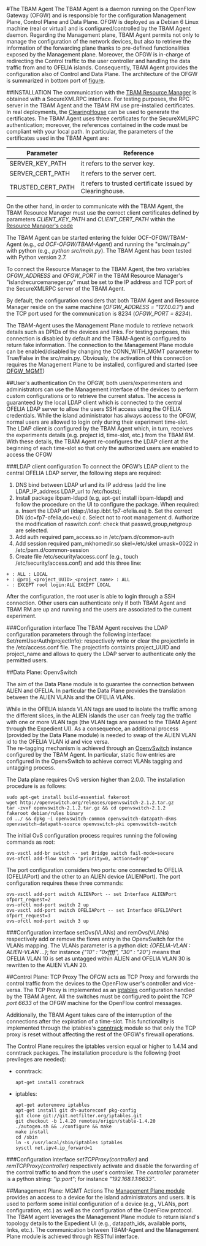 #The TBAM Agent
The TBAM Agent is a daemon running on the OpenFlow Gateway (OFGW) and is responsible for the configuration Management Plane, Control Plane and Data Plane. OFGW is deployed as a Debian 6 Linux machine (real or virtual) and is configured/controlled by the TBAM Agent daemon. Regarding the Management plane, TBAM Agent permits not only to manage the configuration of the network devices, but also to retrieve the information of the forwarding plane thanks to pre-defined functionalities exposed by the Management plane. Moreover, the OFGW is in-charge of redirecting the Control traffic to the user controller and handling the data traffic from and to OFELIA islands. Consequently, TBAM Agent provides the configuration also of Control and Data Plane. The architecture of the OFGW is summarized in bottom port of [figure](https://wiki.man.poznan.pl/alien/img_auth.php/a/a4/Work_distribution.png).

##INSTALLATION
The communication with the [TBAM Resource Manager](https://github.com/fp7-alien/OCF-TBAM/blob/master/TBAM-RM/README.md#tbam-resource-manager) is obtained with a SecureXMLRPC interface. 
For testing purposes, the RPC server in the TBAM Agent and the TBAM RM use pre-installed certificates. In real deployments, the [ClearingHouse](http://www.eict.de/c-bas) can be used to generate the certificates. The TBAM Agent uses three certificates for the SecureXMLRPC authentication; moreover, the references contained in the code must be compliant with your local path. In particular, the parameters of the certificates used in the TBAM Agent are:

Parameter | Reference
------------- | -------------
SERVER_KEY_PATH | it refers to the server key.
SERVER_CERT_PATH |  it refers to the server cert. 
TRUSTED_CERT_PATH | it refers to trusted certificate issued by Clearinghouse.

On the other hand, in order to communicate with the TBAM Agent, the TBAM Resource Manager must use the correct client certificates defined by parameters *CLIENT_KEY_PATH* and *CLIENT_CERT_PATH* within the [Resource Manager's code](https://github.com/fp7-alien/OCF-TBAM)

The TBAM Agent can be started entering the folder OCF-OFGW/TBAM-Agent (e.g., *cd OCF-OFGW/TBAM-Agent*) and running the "src/main.py" with python (e.g., *python src/main.py*). The TBAM Agent has been tested with Python version 2.7.

To connect the Resource Manager to the TBAM Agent, the two variables *OFGW_ADDRESS* and *OFGW_PORT* in the TBAM Resource Manager's "islandrecurcemaneger.py" must be set to the IP address and TCP port of the SecureXMLRPC server of the TBAM Agent. 

By default, the configuration considers that both TBAM Agent and Resource Manager reside on the same machine (*OFGW_ADDRESS = "127.0.0.1"*) and the TCP port used for the communication is 8234 (*OFGW_PORT = 8234*).

The TBAM-Agent uses the Management Plane module to retrieve network details such as DPIDs of the devices and links. For testing purposes, this connection is disabled by default and the TBAM-Agent is configured to return fake information.  The connection to the Management Plane module can be enabled/disabled by changing the CONN_WITH_MGMT parameter to True/False in the src/main.py. Obviously, the activation of this connection requires the Management Plane to be installed, configured and started (see [OFGW_MGMT](https://github.com/fp7-alien/OCF-OFGW/tree/master/ofgw_mngt))

##User's authentication
On the OFGW, both users/experimenters and administrators can use the Management interface of the devices to perform custom configurations or to retrieve the current status. The access is guaranteed by the local LDAP client which is connected to the central OFELIA LDAP server to allow the users SSH access using the OFELIA credentials. While the island administrator has always access to the OFGW, normal users are allowed to login only during their experiment time-slot. The LDAP client is configured by the TBAM Agent which, in turn, receives the experiments details (e.g. project id, time-slot, etc.) from the TBAM RM. With these details, the TBAM Agent re-configures the 
LDAP client at the beginning of each time-slot so that only the authorized users are enabled to access the OFGW

###LDAP client configuration
To connect the OFGW’s LDAP client to the central OFELIA LDAP server, the following steps are required:
1. DNS bind between LDAP url and its IP address (add the line LDAP_IP_address LDAP_url to
/etc/hosts);
2. Install package ibpam-ldapd (e.g, apt-get install ibpam-ldapd) and follow the procedure on the 
UI to configure the package. When required:
a. Insert the LDAP url (ldap://ldap.ibbt.fp7-ofelia.eu)
b. Set the correct DN (dc=fp7-ofelia,dc=eu)
c. Select not to root management
d. Authorize the modification of nsswitch.conf: check that passwd,group,netgroup are 
selected.
3. Add auth required pam_access.so in /etc/pam.d/common-auth
4. Add session required pam_mkhomedir.so skel=/etc/skel umask=0022 in 
/etc/pam.d/common-session
5. Create file /etc/security/access.conf (e.g., touch /etc/security/access.conf) and add 
this three line: 

```
+ : ALL : LOCAL 
+ : @proj_<project_UUID>_<project_name> : ALL
- : EXCEPT root login:ALL EXCEPT LOCAL
```
After the configuration, the root user is able to login through a SSH connection. Other users can authenticate only if both 
TBAM Agent and TBAM RM are up and running and the users are associated to the current experiment. 

 
###Configuration interfaceThe TBAM Agent receives the LDAP configuration parameters through the following interface:Set/remUserAuth(projectInfo): respectively write or clear the projectInfo in the /etc/access.conf file. The projectInfo containts project_UUID and project_name and allows to query the LDAP server to authenticate only the permitted users.


##Data Plane: OpenvSwitch

The aim of the Data Plane module is to guarantee the connection between ALIEN and OFELIA. In particular the Data Plane provides the translation between the ALIEN VLANs and the OFELIA VLANs. 

While in the OFELIA islands VLAN tags are used to isolate the traffic among the different slices, in the ALIEN islands the user can freely tag the traffic with one or more VLAN tags (the VLAN tags are passed to the TBAM Agent through the Expedient UI). As a consequence, an additional process (provided by the Data Plane module) is needed to  swap of the ALIEN VLAN id to the OFELIA VLAN id and vice versa. <br>
The re-tagging mechanism is achieved through an [OpenvSwitch](http://openvswitch.org) instance configured by the TBAM Agent. In particular, static flow entries are configured in the OpenvSwitch to achieve correct VLANs tagging and untagging process. 

The Data plane requires  OvS version higher than 2.0.0. The installation procedure is as follows: 

```
sudo apt-get install build-essential fakeroot
wget http://openvswitch.org/releases/openvswitch-2.1.2.tar.gz
tar -zvxf openvswitch-2.1.2.tar.gz && cd openvswitch-2.1.2
fakeroot debian/rules binary
cd ../ && dpkg –i openvswitch-common openvswitch-datapath-dkms openvswitch-datapath-source openvswitch-pki openvswitch-switch
```
The initial OvS configuration process requires running the following commands as root:

```
ovs-vsctl add-br switch -- set Bridge switch fail-mode=secure
ovs-ofctl add-flow switch "priority=0, actions=drop"
```
The port configuration considers two ports: one connected to OFELIA (OFELIAPort) and the other to an ALIEN device  (ALIENPort). The port configuration requires these three commands:

```
ovs-vsctl add-port switch ALIENPort -- set Interface ALIENPort ofport_request=2
ovs-ofctl mod-port switch 2 up
ovs-vsctl add-port switch OFELIAPort -- set Interface OFELIAPort ofport_request=3
ovs-ofctl mod-port switch 3 up
```

###Configuration interface
setOvs(VLANs) and remOvs(VLANs) respectively add or remove the flows entry in the OpenvSwitch for the VLANs mapping. The VLANs parameter is a python dict: *{OFELIA-VLAN : ALIEN-VLAN ...}*; for instance *{"10" : "0xffff", "30" : "20"}* means that OFELIA VLAN 10 is set as untagged within ALIEN and OFELIA VLAN 30 is rewritten to the ALIEN VLAN 20. 

##Control Plane: TCP Proxy
The OFGW acts as TCP Proxy and forwards the control traffic from the devices to the OpenFlow user's controller and vice-versa. The TCP Proxy is implemented as an [iptables](http://www.netfilter.org/projects/iptables/index.html) configuration handled by the TBAM Agent. All the switches must be configured to point the *TCP port 6633* of the OFGW machine for the OpenFlow control messages.

Additionally, the TBAM Agent takes care of the interruption of the connections after the expiration of a time-slot. This functionality is implemented through the iptables's [conntrack](http://www.netfilter.org/projects/conntrack-tools/index.html) module so that only the TCP proxy is reset without affecting the rest of the OFGW's firewall operations.

The Control Plane requires the iptables version equal or higher to 1.4.14 and conntrack packages. The installation procedure is the following (root previleges are needed):
- conntrack:
	```	apt-get install conntrack	```
- iptables:
	```
	apt-get autoremove iptables	apt-get install git dh-autoreconf pkg-config 
	git clone git://git.netfilter.org/iptables.git	git checkout -b 1.4.20 remotes/origin/stable-1.4.20	./autogen.sh && ./configure && make	make install	cd /sbin	ln -s /usr/local/sbin/iptables iptables 	sysctl net.ipv4.ip_forward=1	```
###Configuration interface
*setTCPProxy(controller)* and *remTCPProxy(controller)* respectively activate and disable the forwarding of the control traffic to and from the user's controller. The *controller* parameter is a python string: *"ip:port"*; for instance *"192.168.1.1:6633"*.


##Management Plane: MGMT Actions
The [Management Plane module](https://github.com/fp7-alien/OCF-OFGW/tree/master/ofgw_mngt) provides an access to a device for the island administrators and users. It is used to perform some initial configuration of a device (e.g., VLANs, port configuration, etc.) as well as the configuration of the OpenFlow protocol. The TBAM agent leverages the Management Plane module to return island's topology details to the Expedient UI (e.g., datapath_ids, available ports, links, etc.). The communication between TBAM-Agent and the Management Plane module is achieved through RESTful interface.


	